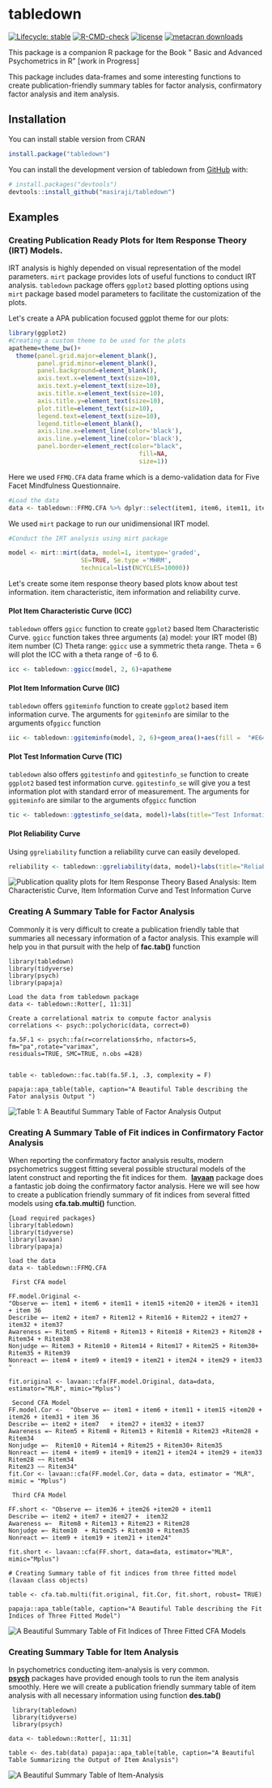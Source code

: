 # tabledown

<!-- badges: start -->

[![Lifecycle: stable](https://img.shields.io/badge/lifecycle-stable-brightgreen.svg)](https://lifecycle.r-lib.org/articles/stages.html#stable) [![R-CMD-check](https://github.com/masiraji/tabledown/workflows/R-CMD-check/badge.svg)](https://github.com/masiraji/tabledown/actions) [![license](https://img.shields.io/badge/license-MIT%20+%20file%20LICENSE-lightgrey.svg)](https://choosealicense.com/) [![metacran downloads](https://cranlogs.r-pkg.org/badges/tabledown)](https://cran.r-project.org/package=tabledown)

<!-- badges: end -->

This package is a companion R package for the Book " Basic and Advanced Psychometrics in R" [work in Progress]

This package includes data-frames and some interesting functions to create publication-friendly summary tables for factor analysis, confirmatory factor analysis and item analysis.

## Installation

You can install stable version from CRAN

``` r
install.package("tabledown")
```

You can install the development version of tabledown from [GitHub](https://github.com/) with:

``` r
# install.packages("devtools")
devtools::install_github("masiraji/tabledown")
```

## Examples

### Creating Publication Ready Plots for Item Response Theory (IRT) Models.

IRT analysis is highly depended on visual representation of the model parameters.
`mirt` package provides lots of useful functions to conduct IRT analysis.
`tabledown` package offers `ggplot2` based plotting options using `mirt` package based model parameters to facilitate the customization of the plots.

Let's create a APA publication focused ggplot theme for our plots:

``` r
library(ggplot2)
#Creating a custom theme to be used for the plots
apatheme=theme_bw()+
  theme(panel.grid.major=element_blank(),
        panel.grid.minor=element_blank(),
        panel.background=element_blank(),
        axis.text.x=element_text(size=10),
        axis.text.y=element_text(size=10),
        axis.title.x=element_text(size=10),
        axis.title.y=element_text(size=10),
        plot.title=element_text(siz=10),
        legend.text=element_text(size=10),
        legend.title=element_blank(),
        axis.line.x=element_line(color='black'),
        axis.line.y=element_line(color='black'),
        panel.border=element_rect(color="black",
                                    fill=NA,
                                    size=1))
```

Here we used `FFMQ.CFA` data frame which is a demo-validation data for Five Facet Mindfulness Questionnaire.

``` r
#Load the data
data <- tabledown::FFMQ.CFA %>% dplyr::select(item1, item6, item11, item15, item20, item26, item31, item36)
```

We used `mirt` package to run our unidimensional IRT model.

``` r
#Conduct the IRT analysis using mirt package

model <- mirt::mirt(data, model=1, itemtype='graded', 
                    SE=TRUE, Se.type ='MHRM',
                    technical=list(NCYCLES=10000))
```

Let's create some item response theory based plots know about test information.
item characteristic, item information and reliability curve.

#### Plot Item Characteristic Curve (ICC)

`tabledown` offers `ggicc` function to create `ggplot2` based Item Characteristic Curve.
`ggicc` function takes three arguments (a) model: your IRT model (B) item number (C) Theta range: `ggicc` use a symmetric theta range.
Theta = 6 will plot the ICC with a theta range of -6 to 6.

``` r
icc <- tabledown::ggicc(model, 2, 6)+apatheme
```

#### Plot Item Information Curve (IIC)

`tabledown` offers `ggiteminfo` function to create `ggplot2` based item information curve.
The arguments for `ggiteminfo` are similar to the arguments of`ggicc` function

``` r
iic <- tabledown::ggiteminfo(model, 2, 6)+geom_area()+aes(fill =  "#E64B3599")+theme(legend.position="none")+apatheme
```

#### Plot Test Information Curve (TIC)

`tabledown` also offers `ggitestinfo` and `ggitestinfo_se` function to create `ggplot2` based test information curve.
`ggitestinfo_se` will give you a test information plot with standard error of measurement.
The arguments for `ggiteminfo` are similar to the arguments of`ggicc` function

``` r
tic <- tabledown::ggtestinfo_se(data, model)+labs(title="Test Information Curve")+geom_area(fill="blue", alpha=.5)+apatheme
```

#### Plot Reliability Curve

Using `ggreliability` function a reliability curve can easily developed.

``` r
reliability <- tabledown::ggreliability(data, model)+labs(title="Reliability Curve")+geom_area(fill="grey", alpha=.5)+apatheme
```

![](man/figures/irt.plots.png "Publication quality plots for Item Response Theory Based Analysis: Item Characteristic Curve, Item Information Curve and Test Information Curve")

### Creating A Summary Table for Factor Analysis

Commonly it is very difficult to create a publication friendly table that summaries all necessary information of a factor analysis.
This example will help you in that pursuit with the help of **fac.tab()** function

    library(tabledown)
    library(tidyverse)
    library(psych)
    library(papaja)

    Load the data from tabledown package
    data <- tabledown::Rotter[, 11:31]

    Create a correlational matrix to compute factor analysis
    correlations <- psych::polychoric(data, correct=0)

    fa.5F.1 <- psych::fa(r=correlations$rho, nfactors=5, fm="pa",rotate="varimax",
    residuals=TRUE, SMC=TRUE, n.obs =428)


    table <- tabledown::fac.tab(fa.5F.1, .3, complexity = F)

    papaja::apa_table(table, caption="A Beautiful Table describing the Fator analysis Output ")

![](man/figures/fac.tab.jpg "Table 1: A Beautiful Summary Table of Factor Analysis Output")

### Creating A Summary Table of Fit indices in Confirmatory Factor Analysis

When reporting the confirmatory factor analysis results, modern psychometrics suggest fitting several possible structural models of the latent construct and reporting the fit indices for them. 
[**lavaan**](https://github.com/yrosseel/lavaan) package does a fantastic job doing the confirmatory factor analysis.
Here we will see how to create a publication friendly summary of fit indices from several fitted models using **cfa.tab.multi()** function.

    {Load required packages}
    library(tabledown)
    library(tidyverse)
    library(lavaan)
    library(papaja)

    load the data
    data <- tabledown::FFMQ.CFA

     First CFA model

    FF.model.Original <- 
    "Observe =~ item1 + item6 + item11 + item15 +item20 + item26 + item31 + item 36
    Describe =~ item2 + item7 + Ritem12 + Ritem16 + Ritem22 + item27 +
    item32 + item37
    Awareness =~ Ritem5 + Ritem8 + Ritem13 + Ritem18 + Ritem23 + Ritem28 + Ritem34 + Ritem38
    Nonjudge =~ Ritem3 + Ritem10 + Ritem14 + Ritem17 + Ritem25 + Ritem30+ Ritem35 + Ritem39
    Nonreact =~ item4 + item9 + item19 + item21 + item24 + item29 + item33 "

    fit.original <- lavaan::cfa(FF.model.Original, data=data, estimator="MLR", mimic="Mplus")

     Second CFA Model
    FF.model.Cor <-  "Observe =~ item1 + item6 + item11 + item15 +item20 + item26 + item31 + item 36
    Describe =~ item2 + item7   + item27 + item32 + item37
    Awareness =~ Ritem5 + Ritem8 + Ritem13 + Ritem18 + Ritem23 +Ritem28 + Ritem34
    Nonjudge =~  Ritem10 + Ritem14 + Ritem25 + Ritem30+ Ritem35
    Nonreact =~ item4 + item9 + item19 + item21 + item24 + item29 + item33
    Ritem28 ~~ Ritem34
    Ritem23 ~~ Ritem34"
    fit.Cor <- lavaan::cfa(FF.model.Cor, data = data, estimator = "MLR", mimic = "Mplus")

     Third CFA Model

    FF.short <- "Observe =~ item36 + item26 +item20 + item11
    Describe =~ item2 + item7 + item27 +  item32
    Awareness =~  Ritem8 + Ritem13 + Ritem23 + Ritem28
    Nonjudge =~ Ritem10  + Ritem25 + Ritem30 + Ritem35
    Nonreact =~ item9 + item19 + item21 + item24"

    fit.short <- lavaan::cfa(FF.short, data=data, estimator="MLR", mimic="Mplus")

    # Creating Summary table of fit indices from three fitted model (lavaan class objects)

    table <- cfa.tab.multi(fit.original, fit.Cor, fit.short, robust= TRUE)

    papaja::apa_table(table, caption="A Beautiful Table describing the Fit Indices of Three Fitted Model")

![A Beautiful Summary Table of Fit Indices of Three Fitted CFA Models](man/figures/cfa.tab.jpg)

### Creating Summary Table for Item Analysis

In psychometrics conducting item-analysis is very common. 
[**psych**](https://Cran.R-project.org/package=psych) packages have provided enough tools to run the item analysis smoothly.
Here we will create a publication friendly summary table of item analysis with all necessary information using function **des.tab()**

     library(tabledown) 
     library(tidyverse) 
     library(psych)

    data <- tabledown::Rotter[, 11:31] 

    table <- des.tab(data) papaja::apa_table(table, caption="A Beautiful Table Summarizing the Output of Item Analysis")

![A Beautiful Summary Table of Item-Analysis](man/figures/item.analysis.jpg)
